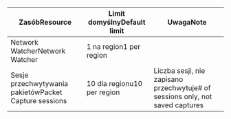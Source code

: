 | <span data-ttu-id="78431-101">Zasób</span><span class="sxs-lookup"><span data-stu-id="78431-101">Resource</span></span> | <span data-ttu-id="78431-102">Limit domyślny</span><span class="sxs-lookup"><span data-stu-id="78431-102">Default limit</span></span> | <span data-ttu-id="78431-103">Uwaga</span><span class="sxs-lookup"><span data-stu-id="78431-103">Note</span></span> |
| --- | --- | --- |
| <span data-ttu-id="78431-104">Network Watcher</span><span class="sxs-lookup"><span data-stu-id="78431-104">Network Watcher</span></span> | <span data-ttu-id="78431-105">1 na region</span><span class="sxs-lookup"><span data-stu-id="78431-105">1 per region</span></span>  | |
| <span data-ttu-id="78431-106">Sesje przechwytywania pakietów</span><span class="sxs-lookup"><span data-stu-id="78431-106">Packet Capture sessions</span></span> |<span data-ttu-id="78431-107">10 dla regionu</span><span class="sxs-lookup"><span data-stu-id="78431-107">10 per region</span></span> |<span data-ttu-id="78431-108">Liczba sesji, nie zapisano przechwytuje</span><span class="sxs-lookup"><span data-stu-id="78431-108"># of sessions only, not saved captures</span></span> |


